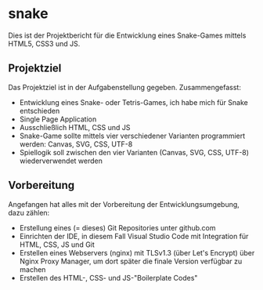 # snake

Dies ist der Projektbericht für die Entwicklung eines Snake-Games mittels HTML5, CSS3 und JS.

## Projektziel

Das Projektziel ist in der Aufgabenstellung gegeben. Zusammengefasst:

* Entwicklung eines Snake- oder Tetris-Games, ich habe mich für Snake entschieden
* Single Page Application
* Ausschließlich HTML, CSS und JS
* Snake-Game sollte mittels vier verschiedener Varianten programmiert werden: Canvas, SVG, CSS, UTF-8
* Spiellogik soll zwischen den vier Varianten (Canvas, SVG, CSS, UTF-8) wiederverwendet werden

## Vorbereitung

Angefangen hat alles mit der Vorbereitung der Entwicklungsumgebung, dazu zählen:

* Erstellung eines (= dieses) Git Repositories unter github.com
* Einrichten der IDE, in diesem Fall Visual Studio Code mit Integration für HTML, CSS, JS und Git
* Erstellen eines Webservers (nginx) mit TLSv1.3 (über Let's Encrypt) über Nginx Proxy Manager, um dort später die finale Version verfügbar zu machen
* Erstellen des HTML-, CSS- und JS-"Boilerplate Codes"

